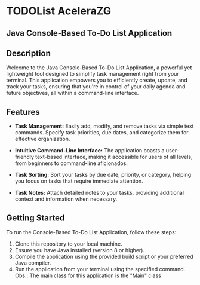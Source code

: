 # TODOList AceleraZG
## Java Console-Based To-Do List Application

## Description

Welcome to the Java Console-Based To-Do List Application, a powerful yet lightweight tool designed to simplify task management right from your terminal. This application empowers you to efficiently create, update, and track your tasks, ensuring that you're in control of your daily agenda and future objectives, all within a command-line interface.

## Features

- **Task Management:** Easily add, modify, and remove tasks via simple text commands. Specify task priorities, due dates, and categorize them for effective organization.

- **Intuitive Command-Line Interface:** The application boasts a user-friendly text-based interface, making it accessible for users of all levels, from beginners to command-line aficionados.

- **Task Sorting:** Sort your tasks by due date, priority, or category, helping you focus on tasks that require immediate attention.

- **Task Notes:** Attach detailed notes to your tasks, providing additional context and information when necessary.


## Getting Started

To run the Console-Based To-Do List Application, follow these steps:

1. Clone this repository to your local machine.
2. Ensure you have Java installed (version 8 or higher).
3. Compile the application using the provided build script or your preferred Java compiler.
4. Run the application from your terminal using the specified command. Obs.: The main class for this application is the "Main" class
